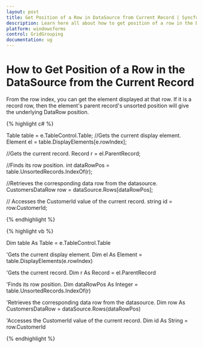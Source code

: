 ```yaml
---
layout: post
title: Get Position of a Row in DataSource from Current Record | Syncfusion
description: Learn here all about how to get position of a row in the DataSource from the current record of Syncfusion Windows Forms GridGroupingControl control and more.
platform: windowsforms
control: GridGrouping
documentation: ug
---
```


# How to Get Position of a Row in the DataSource from the Current Record

From the row index, you can get the element displayed at that row. If it is a record row, then the element's parent record's unsorted position will give the underlying DataRow position. 

 
{% highlight c# %}

Table table = e.TableControl.Table;
//Gets the current display element.
Element el = table.DisplayElements[e.rowIndex];

//Gets the current record.
Record r = el.ParentRecord;

//Finds its row position.
int dataRowPos = table.UnsortedRecords.IndexOf(r);

//Retrieves the corresponding data row from the datasource.
CustomersDataRow row = dataSource.Rows[dataRowPos];

// Accesses the CustomerId value of the current record.
string id = row.CustomerId;

{% endhighlight %}



{% highlight vb %}

Dim table As Table = e.TableControl.Table 

'Gets the current display element.
Dim el As Element = table.DisplayElements(e.rowIndex)

'Gets the current record. 
Dim r As Record = el.ParentRecord 

'Finds its row position.
Dim dataRowPos As Integer = table.UnsortedRecords.IndexOf(r)

'Retrieves the corresponding data row from the datasource. 
Dim row As CustomersDataRow = dataSource.Rows(dataRowPos)

'Accesses the CustomerId value of the current record. 
Dim id As String = row.CustomerId

{% endhighlight  %}